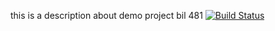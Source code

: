 this is a description about demo project bil 481 
[![Build Status](https://travis-ci.com/bozgenc/481homework.svg?branch=main)](https://travis-ci.com/bozgenc/481homework)